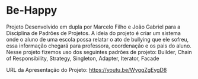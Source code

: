 # Be-Happy

Projeto Desenvolvido em dupla por Marcelo Filho e João Gabriel para a Disciplina de Padrões de Projetos. A ideia do projeto é criar um sistema onde o aluno de uma escola possa relatar o ato de bullying que ele sofreu, essa informação chegará para professora, coordenação e os pais do aluno. Nesse projeto fizemos uso dos seguintes padrões de projeto: Builder, Chain of Responsibility, Strategy, Singleton, Adapter, Iterator, Facade

URL da Apresentação do Projeto: https://youtu.be/WyggZgEygD8
